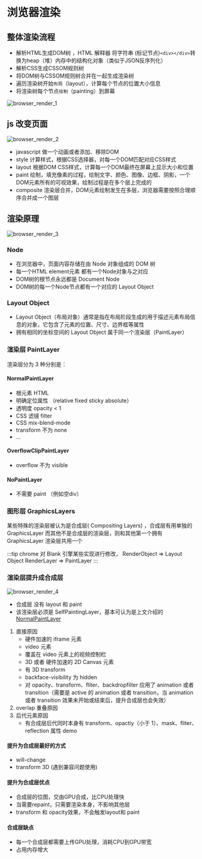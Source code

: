 # 浏览器渲染
	
## 整体渲染流程
* 解析HTML生成DOM树			，HTML 解释器 将字符串 (标记节点)`<div></div>`转换为heap（堆）内存中的结构化对象（类似于JSON反序列化）
*	解析CSS生成CSSOM规则树
*	将DOM树与CSSOM规则树合并在一起生成渲染树
*	遍历渲染树开始`布局`（layout），计算每个节点的位置大小信息
*	将渲染树每个节点`绘制`（painting）到屏幕

![browser_render_1](/img/browser_render_1.png)


## js 改变页面
![browser_render_2](/img/browser_render_2.png)

* javascript 做一个动画或者添加、移除DOM
* style 计算样式，根据CSS选择器，对每一个DOM匹配对应CSS样式
* layout 根据DOM CSS样式，计算每一个DOM最终在屏幕上显示大小和位置
* paint 绘制，填充像素的过程，绘制文字、颜色、图像、边框、阴影，一个DOM元素所有的可视效果，绘制过程是在多个层上完成的
* composite 渲染层合并，DOM元素绘制发生在多层，浏览器需要按照合理顺序合并成一个图层

## 渲染原理
![browser_render_3](/img/browser_render_3.png)

### Node
*	在浏览器中，页面内容存储在由 Node 对象组成的 DOM 树
*	每一个HTML element元素 都有一个Node对象与之对应
*	DOM树的根节点永远都是 Document Node
*	DOM树的每一个Node节点都有一个对应的 Layout Object

### Layout Object
* Layout Object（布局对象）通常是指在布局阶段生成的用于描述元素布局信息的对象，它包含了元素的位置、尺寸、边界框等属性
* 拥有相同的坐标空间的 Layout Object 属于同一个渲染层（PaintLayer）

### 渲染层 PaintLayer
渲染层分为 3 种分别是：
#### NormalPaintLayer
*	根元素 HTML
*	明确定位属性 （relative fixed  sticky absolute）
*	透明度 opacity < 1
*	CSS 滤镜 filter
*	CSS mix-blend-mode 
*	transform 不为 none
*	...
####	OverflowClipPaintLayer
* overflow 不为 visible
####	NoPaintLayer
* 不需要 paint （例如空div）

### 图形层 GraphicsLayers
某些特殊的渲染层被认为是合成层( Compositing Layers) ，合成层有用单独的 GraphicsLayer
而其他不是合成层的渲染层，则和其他第一个拥有 GraphicsLayer 渲染层共用一个

:::tip
chrome 对 Blank 引擎某些实现进行修改， RenderObject  => Layout Object   RenderLayer => PaintLayer
:::


###	渲染层提升成合成层
![browser_render_4](/img/browser_render_4.png)
*	合成层 没有 layout 和 paint
*	该渲染层必须是 SelfPaintingLayer，基本可认为是上文介绍的 [NormalPaintLayer](#NormalPaintLayer)
1. 直接原因
	* 硬件加速的 iframe 元素
	* video 元素
	* 覆盖在 video 元素上的视频控制栏
	* 3D 或者 硬件加速的 2D Canvas 元素
	* 有 3D transform
	* backface-visibility 为 hidden
	* 对 opacity、transform、fliter、backdropfilter 应用了 animation 或者 transition（需要是 active 的 animation 或者 transition，当 animation 或者 transition 效果未开始或结束后，提升合成层也会失效）
2. overlap 重叠原因
3. 后代元素原因
	* 有合成层后代同时本身有 transform、opactiy（小于 1）、mask、fliter、reflection 属性 demo

#### 提升为合成层最好的方式
* will-change
* transform 3D (遇到兼容问题使用)

#### 提升为合成层优点
* 合成层的位图，交由GPU合成，比CPU处理快
* 当需要repaint，只需要渲染本身，不影响其他层
* transform 和 opacity效果，不会触发layout和 paint
#### 合成层缺点
*	每一个合成层都需要上传GPU处理，消耗CPU到GPU带宽
*	占用内存增大
